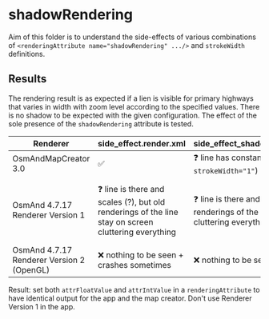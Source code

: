 # shadowRendering

Aim of this folder is to understand the side-effects of various combinations of `<renderingAttribute name="shadowRendering" .../>` and `strokeWidth` definitions.

## Results

The rendering result is as expected if a lien is visible for primary highways that varies in width with zoom level according to the specified values.
There is no shadow to be expected with the given configuration. The effect of the sole presence of the `shadowRendering` attribute is tested.

| Renderer | side_effect.render.xml | side_effect_shadowRendering.render.xml | attrFloatValue.render.xml | attrFloatValue_shadowRendering.render.xml | attrIntValue.render.xml | attrIntValue_shadowRendering.render.xml | attrCombined.render.xml | attrCombined_shadowRendering.render.xml |
| --- | --- | --- | --- | --- | --- | --- | --- | --- |
| OsmAndMapCreator 3.0 | ✅ | ❓ line has constant width (likely `strokeWidth="1"`) | ❌ nothing to be seen | ❓ line has constant width (likely `strokeWidth="1"`) | ✅ | ✅| ✅ | ✅|
| OsmAnd 4.7.17 Renderer Version 1 | ❓ line is there and scales (?), but old renderings of the line stay on screen cluttering everything | ❓ line is there and scales (?), but old renderings of the line stay on screen  cluttering everything. Some jitter. | ❌ nothing to be seen | ❓ line is there and scales (?), but old renderings of the line stay on screen cluttering everything | ❓ line is there and scales (?), but old renderings of the line stay on screen  cluttering everything. Some jitter. | ❓ line is there and scales (?), but old renderings of the line stay on screen cluttering everything | ❓ line is there and scales (?), but old renderings of the line stay on screen cluttering everything | ❓ line is there and scales (?), but old renderings of the line stay on screen cluttering everything |
| OsmAnd 4.7.17 Renderer Version 2 (OpenGL) | ❌ nothing to be seen + crashes sometimes | ❌ nothing to be seen | ✅ | ✅ | ❌ nothing to be seen | ❌ nothing to be seen | ✅ | ✅ |

Result: set both `attrFloatValue` and `attrIntValue` in a `renderingAttribute` to have identical output for the app and the map creator. Don't use Renderer Version 1 in the app.
